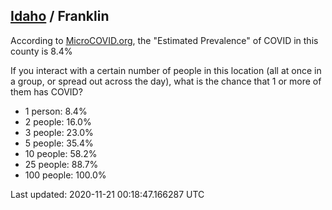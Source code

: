 
## [Idaho](/united-states/idaho) / Franklin

According to [MicroCOVID.org](http://microcovid.org),
the "Estimated Prevalence" of COVID in this county is 8.4%

If you interact with a certain number of people in this location
(all at once in a group, or spread out across the day), what is the chance that
1 or more of them has COVID?

- 1 person: 8.4%
- 2 people: 16.0%
- 3 people: 23.0%
- 5 people: 35.4%
- 10 people: 58.2%
- 25 people: 88.7%
- 100 people: 100.0%

Last updated: 2020-11-21 00:18:47.166287 UTC
